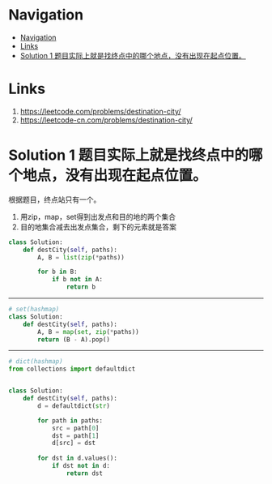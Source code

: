 # Navigation
- [Navigation](#navigation)
- [Links](#links)
- [Solution 1 题目实际上就是找终点中的哪个地点，没有出现在起点位置。](#solution-1-%e9%a2%98%e7%9b%ae%e5%ae%9e%e9%99%85%e4%b8%8a%e5%b0%b1%e6%98%af%e6%89%be%e7%bb%88%e7%82%b9%e4%b8%ad%e7%9a%84%e5%93%aa%e4%b8%aa%e5%9c%b0%e7%82%b9%e6%b2%a1%e6%9c%89%e5%87%ba%e7%8e%b0%e5%9c%a8%e8%b5%b7%e7%82%b9%e4%bd%8d%e7%bd%ae)

# Links
1. https://leetcode.com/problems/destination-city/
2. https://leetcode-cn.com/problems/destination-city/


# Solution 1 题目实际上就是找终点中的哪个地点，没有出现在起点位置。
根据题目，终点站只有一个。
1. 用zip，map，set得到出发点和目的地的两个集合
2. 目的地集合减去出发点集合，剩下的元素就是答案
```python
class Solution:
    def destCity(self, paths):
        A, B = list(zip(*paths))

        for b in B:
            if b not in A:
                return b
```
---
```python
# set(hashmap)
class Solution:
    def destCity(self, paths):
        A, B = map(set, zip(*paths))
        return (B - A).pop()
```
---
```python
# dict(hashmap)
from collections import defaultdict


class Solution:
    def destCity(self, paths):
        d = defaultdict(str)

        for path in paths:
            src = path[0]
            dst = path[1]
            d[src] = dst
        
        for dst in d.values():
            if dst not in d:
                return dst
```